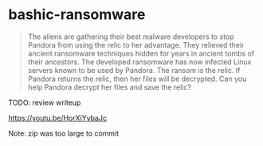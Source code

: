 # bashic-ransomware

> The aliens are gathering their best malware developers to stop Pandora from using the relic to her advantage. 
> They relieved their ancient ransomware techniques hidden for years in ancient tombs of their ancestors. 
> The developed ransomware has now infected Linux servers known to be used by Pandora. 
> The ransom is the relic. 
> If Pandora returns the relic, then her files will be decrypted. 
> Can you help Pandora decrypt her files and save the relic?

TODO: review writeup

https://youtu.be/HorXiYybaJc

Note: zip was too large to commit